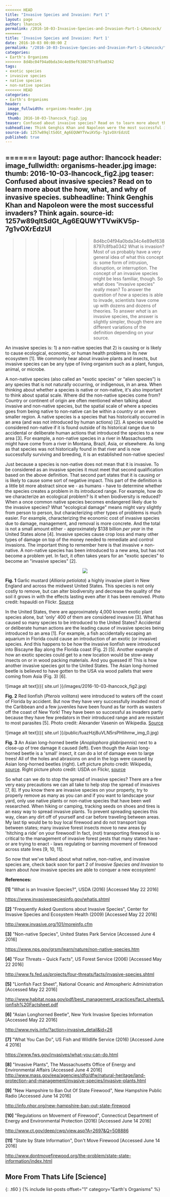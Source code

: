 ```yaml
---
<<<<<<< HEAD
title: "Invasive Species and Invasion: Part 1"
layout: page
author: lhancock
permalink: /2016-10-03-Invasive-Species-and-Invasion-Part-1-LHancock/
=======
title: 'Invasive Species and Invasion: Part 1'
date: 2016-10-03 00:00:00 Z
permalink: "/2016-10-03-Invasive-Species-and-Invasion-Part-1-LHancock/"
categories:
- Earth's Organisms
>>>>>>> 8d4bc04f94a0bda34c4e89ef6388797c8fba0342
tags:
- exotic species
- invasive species
- native species
- non-native species
<<<<<<< HEAD
categories: 
- Earth's Organisms
header:
 image_fullwidth: organisms-header.jpg
image:
 thumb: 2016-10-03-lhancock_fig2.jpg
teaser: Confused about invasive species? Read on to learn more about the how, what, and why of invasive species.
subheadline: Think Genghis Khan and Napoleon were the most successful invaders? Think again.
source-id: 1257w89qltSdGt_Ag6EQUWYTVwiKV5p-7g1vOXrEdzUI
published: true
---
```

=======
layout: page
author: lhancock
header:
  image_fullwidth: organisms-header.jpg
image:
  thumb: 2016-10-03-lhancock_fig2.jpg
teaser: Confused about invasive species? Read on to learn more about the how, what,
  and why of invasive species.
subheadline: Think Genghis Khan and Napoleon were the most successful invaders? Think
  again.
source-id: 1257w89qltSdGt_Ag6EQUWYTVwiKV5p-7g1vOXrEdzUI
---

>>>>>>> 8d4bc04f94a0bda34c4e89ef6388797c8fba0342
What is invasion? Most of us probably have a very general idea of what this concept is: some form of intrusion, disruption, or interruption. The concept of an invasive species might be less familiar, though. So what does "invasive species" *really* mean? To answer the question of *how* a species is able to invade, scientists have come up with dozens and dozens of theories. To answer *what* is an invasive species, the answer is slightly simpler, though there are different variations of the definition depending on your source. 

An invasive species is: 1) a non-native species that 2) is causing or is likely to cause ecological, economic, or human health problems in its new ecosystem [1]. We commonly hear about invasive plants and insects, but invasive species can be any type of living organism such as a plant, fungus, animal, or microbe. 

A non-native species (also called an "exotic species" or “alien species”) is any species that is not naturally occurring, or indigenous, in an area. When thinking about whether a species is native or non-native, it's also important to think about spatial scale. Where did the non-native species come from? Country or continent of origin are often mentioned when talking about invasive and non-native species, but the spatial scale of where a species goes from being native to non-native can be within a country or an even smaller region. A native species is a species that has historically occurred in an area (and was not introduced by human actions) [2]. A species would be considered non-native if it is found outside of its historical range due to accidental or deliberate human actions that introduced the species to a new area [3]. For example, a non-native species in a river in Massachusetts might have come from a river in Montana, Brazil, Asia, or elsewhere. As long as that species was not historically found in that river and is now successfully surviving and breeding, it is an established non-native species!

Just because a species is non-native does not mean that it is invasive. To be considered as an invasive species it must meet that second qualification based on the above definition. That second part states that it is causing or is likely to cause some sort of negative impact. This part of the definition is a little bit more abstract since we - as humans - have to determine whether the species creates a problem in its introduced range. For example, how do we characterize an ecological problem? Is it when biodiversity is reduced? When a once common native species becomes endangered likely due to the invasive species? What "ecological damage" means might vary slightly from person to person, but characterizing other types of problems is much easier. For example, characterizing the economic cost of invasive species due to damage, management, and removal is more concrete. And the total is not a small amount either - approximately $138 billion *per year* in the United States alone [4]. Invasive species cause crop loss and many other types of damage on top of the money needed to remediate and control invasions. The important thing to remember here is that invasive ≠ non-native. A non-native species has been introduced to a new area, but has not become a problem yet. In fact, it often takes years for an "exotic species" to become an "invasive species" [2].  

<div style="text-align:center"><img src ="https://farm3.staticflickr.com/2322/2482583079_04c689ae0a_o.jpg" /></div>

**Fig. 1** Garlic mustard (*Alliaria petiolata*) a highly invasive plant in New England and across the midwest United States. This species is not only costly to remove, but can alter biodiversity and decrease the quality of the soil it grows in with the effects lasting even after it has been removed. Photo credit: hspauldi on Flickr. [Sourc](https://www.flickr.com/photos/hspauldi/2482583079)[e](https://www.flickr.com/photos/hspauldi/2482583079)

In the United States, there are approximately 4,000 known exotic plant species alone, but 'only' 400 of them are considered invasive [3]. What has caused so many species to be introduced to the United States? Accidental or deliberate human actions are the leading cause of invasive species being introduced to an area [1]. For example, a fish accidentally escaping an aquarium in Florida could cause an introduction of an exotic (or invasive) species. And this happens to be how the invasive lionfish were introduced into Biscayne Bay along the Florida coast (Fig. 2) [5]. Another example of how an exotic species could get to a new location would be stow-away insects on or in wood packing materials. And you guessed it! This is how another invasive species got to the United States. The Asian long-horned beetle is believed to have gotten to the USA via wood pallets that were coming from Asia (Fig. 3) [6].  

![image alt text]({{ site.url }}/images/2016-10-03-lhancock_fig2.jpg)

**Fig. 2** Red lionfish (*Pterois volitans*) were introduced to waters off the coast of Florida by accident. But now they have very successfully invaded most of the Caribbean and a few juveniles have been found as far north as wasters off the coast of New York! They have been so successful as invaders partly because they have few predators in their introduced range and are resistant to most parasites [5]. Photo credit: Alexander Vasenin on Wikipedia. [Source](https://en.wikipedia.org/wiki/Red_lionfish)

![image alt text]({{ site.url }}/public/fuazHzj8uVLN5rsPHIihmw_img_0.jpg)

**Fig. 3** An Asian long-horned beetle (*Anoplophora glabripennis*) next to a close-up of tree damage it caused (left). Even though the Asian long-horned beetle is a 'small' insect, it can do a lot of damage even to large trees! All of the holes and abrasions on and in the logs were caused by Asian long-horned beetles (right). Left picture photo credit: Wikipedia, [source](https://commons.wikimedia.org/wiki/File:Asian_longhorned_beetle_and_exit_hole.jpg). Right picture photo credit: USDA on Flickr, [source](https://www.flickr.com/photos/usdagov/22953950910)

So what can we do to stop the spread of invasive species? There are a few very easy precautions we can all take to help stop the spread of invasives [7, 8]. If you know there are invasive species on your property, try to properly remove as many as you can and if you want to landscape your yard, only use native plants or non-native species that have been well researched. When hiking or camping, tracking seeds on shoes and tires is an easy way to spread invasive plants. To prevent spreading species this way, clean any dirt off of yourself and car before traveling between areas. My last tip would be to buy local firewood and do not transport logs between states; many invasive forest insects move to new areas by 'hitching a ride' on your firewood! In fact, (not) transporting firewood is so critical to the management of invasive forest pests that many states have - or are trying to enact - laws regulating or banning movement of firewood across state lines [9, 10, 11]. 

So now that we've talked about what native, non-native, and invasive species are, check back soon for part 2 of *Invasive Species and Invasion* to learn about *how* invasive species are able to conquer a new ecosystem! 

**References:**

**[1]** "What is an Invasive Species?", USDA (2016) [Accessed May 22 2016]

https://www.invasivespeciesinfo.gov/whatis.shtml

**[2]** "Frequently Asked Questions about Invasive Species", Center for Invasive Species and Ecosystem Health (2009) [Accessed May 22 2016]

http://www.invasive.org/101/moreinfo.cfm

**[3]** "Non-native Species", United States Park Service [Accessed June 4 2016]

https://www.nps.gov/grsm/learn/nature/non-native-species.htm

**[4]** "Four Threats – Quick Facts", US Forest Service (2006) [Accessed May 22 2016]

http://www.fs.fed.us/projects/four-threats/facts/invasive-species.shtml

**[5]** "Lionfish Fact Sheet", National Oceanic and Atmospheric Administration [Accessed May 22 2016]

http://www.habitat.noaa.gov/pdf/best_management_practices/fact_sheets/Lionfish%20Factsheet.pdf

**[6]** "Asian Longhorned Beetle", New York Invasive Species Information [Accessed May 22 2016]

http://www.nyis.info/?action=invasive_detail&id=26

**[7]** "What You Can Do", US Fish and Wildlife Service (2016) [Accessed June 4 2016]

https://www.fws.gov/invasives/what-you-can-do.html

**[8]** "Invasive Plants", The Massachusetts Office of Energy and Environmental Affairs [Accessed June 4 2016]
http://www.mass.gov/eea/agencies/dfg/dfw/natural-heritage/land-protection-and-management/invasive-species/invasive-plants.html

**[9]** "New Hampshire to Ban Out Of State Firewood", New Hampshire Public Radio [Accessed June 14 2016]

http://info.nhpr.org/new-hampshire-ban-out-state-firewood

**[10]** "Regulations on Movement of Firewood", Connecticut Department of Energy and Environmental Protection (2016) [Accessed June 14 2016]

http://www.ct.gov/deep/cwp/view.asp?A=2697&Q=508886

**[11]** "State by State Information", Don't Move Firewood [Accessed June 14 2016]

http://www.dontmovefirewood.org/the-problem/state-state-information/index.html

## More From Thats Life [Science]
{: .t60 }
{% include list-posts offset="1" category="Earth's Organisms" %}
